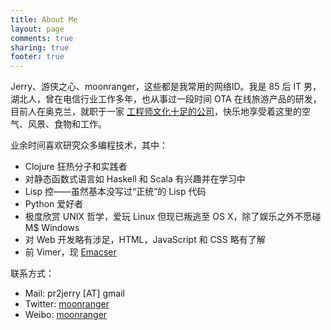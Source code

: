 ```yaml
---
title: About Me
layout: page
comments: true
sharing: true
footer: true
---
```


Jerry、游侠之心、moonranger，这些都是我常用的网络ID。我是 85 后 IT 男，
湖北人，曾在电信行业工作多年，也从事过一段时间 OTA 在线旅游产品的研发，
目前人在奥克兰，就职于一家
[工程师文化十足的公司](http://movio.co/career/)，快乐地享受着这里的空
气、风景、食物和工作。

业余时间喜欢研究众多编程技术，其中：

- Clojure 狂热分子和实践者
- 对静态函数式语言如 Haskell 和 Scala 有兴趣并在学习中
- Lisp 控——虽然基本没写过“正统”的 Lisp 代码
- Python 爱好者
- 极度欣赏 UNIX 哲学，爱玩 Linux 但现已叛逃至 OS X，除了娱乐之外不愿碰
  M$ Windows
- 对 Web 开发略有涉足，HTML，JavaScript 和 CSS 略有了解
- 前 Vimer，现 [Emacser](https://github.com/moonranger/dotemacs)

联系方式：

- Mail: pr2jerry [AT] gmail
- Twitter: [moonranger](https://twitter.com/moonranger)
- Weibo: [moonranger](http://weibo.com/moonranger)
